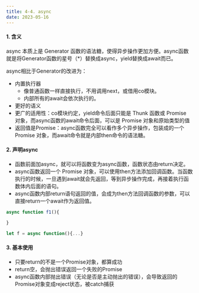 ```yaml
---
title: 4-4. async
date: 2023-05-16
---
```

#### 1. 含义
async 本质上是 Generator 函数的语法糖，使得异步操作更加方便。async函数就是将Generator函数的星号（*）替换成async，yield替换成await而已。

async相比于Generator的改进为：
- 内置执行器
    - 像普通函数一样直接执行，不用调用next，或借用co模块。
    - 内部所有的await会依次执行的。
- 更好的语义
- 更广的适用性：co模块约定，yield命令后面只能是 Thunk 函数或 Promise 对象，而async函数的await命令后面，可以是 Promise 对象和原始类型的值
- 返回值是Promise：async函数完全可以看作多个异步操作，包装成的一个 Promise 对象，而await命令就是内部then命令的语法糖。

#### 2. 声明async
- 函数前面加async，就可以将函数变为async函数，函数状态由return决定。
- async函数返回一个 Promise 对象，可以使用then方法添加回调函数。当函数执行的时候，一旦遇到await就会先返回，等到异步操作完成，再接着执行函数体内后面的语句。
- async函数内部return语句返回的值，会成为then方法回调函数的参数，可以直接return一个await作为返回值。
```js
async function f1(){

}

let f = async function(){...}
```

#### 3. 基本使用
- 只要return的不是一个Promise对象，都算成功
- return空，会抛出错误返回一个失败的Promise
- async函数内部抛出错误（无论是否是主动抛出的错误），会导致返回的Promise对象变成reject状态，被catch捕获




